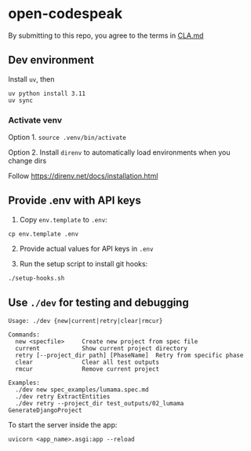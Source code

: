 # open-codespeak

By submitting to this repo, you agree to the terms in [CLA.md](./CLA.md)

## Dev environment

Install `uv`, then

```
uv python install 3.11
uv sync
```

### Activate venv

Option 1. `source .venv/bin/activate`

Option 2. Install `direnv` to automatically load environments when you change dirs

Follow https://direnv.net/docs/installation.html

## Provide .env with API keys

1. Copy `env.template` to `.env`:

```
cp env.template .env
```

2. Provide actual values for API keys in `.env`

3. Run the setup script to install git hooks:

```bash
./setup-hooks.sh
```

## Use `./dev` for testing and debugging

```
Usage: ./dev {new|current|retry|clear|rmcur}

Commands:
  new <specfile>     Create new project from spec file
  current            Show current project directory
  retry [--project_dir path] [PhaseName]  Retry from specific phase
  clear              Clear all test outputs
  rmcur              Remove current project

Examples:
  ./dev new spec_examples/lumama.spec.md
  ./dev retry ExtractEntities
  ./dev retry --project_dir test_outputs/02_lumama GenerateDjangoProject
```

To start the server inside the app:

```
uvicorn <app_name>.asgi:app --reload
```